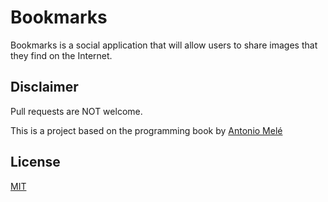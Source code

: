 # Bookmarks

Bookmarks is a social application that will allow users to share images that they find on the Internet.

## Disclaimer
Pull requests are NOT welcome.

This is a project based on the programming book by [Antonio Melé](https://antoniomele.es/)

## License
[MIT](https://choosealicense.com/licenses/mit/)